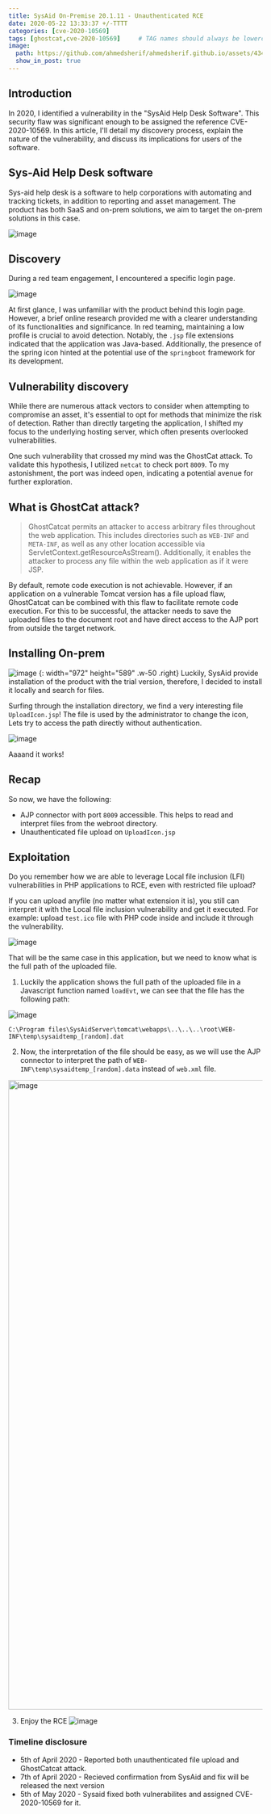 ```yaml
---
title: SysAid On-Premise 20.1.11 - Unauthenticated RCE
date: 2020-05-22 13:33:37 +/-TTTT
categories: [cve-2020-10569]
tags: [ghostcat,cve-2020-10569]     # TAG names should always be lowercase
image:
  path: https://github.com/ahmedsherif/ahmedsherif.github.io/assets/4347574/e6e6a5bb-c868-4dd6-8459-21dee884ad2f
  show_in_post: true
---
```


## Introduction

In 2020, I identified a vulnerability in the "SysAid Help Desk Software". This security flaw was significant enough to be assigned the reference CVE-2020-10569. In this article, I'll detail my discovery process, explain the nature of the vulnerability, and discuss its implications for users of the software.

## Sys-Aid Help Desk software

Sys-aid help desk is a software to help corporations with automating and tracking tickets, in addition to reporting and asset management. The product has both SaaS and on-prem solutions, we aim to target the on-prem solutions in this case. 

![image](https://github.com/ahmedsherif/ahmedsherif.github.io/assets/4347574/f676188a-3b1d-4d96-ae0e-f434de96234d)



## Discovery

During a red team engagement, I encountered a specific login page.

![image](https://github.com/ahmedsherif/ahmedsherif.github.io/assets/4347574/87d1e759-a5f6-4525-8f0d-8d471771de91)


At first glance, I was unfamiliar with the product behind this login page. However, a brief online research provided me with a clearer understanding of its functionalities and significance. In red teaming, maintaining a low profile is crucial to avoid detection. Notably, the `.jsp` file extensions indicated that the application was Java-based. Additionally, the presence of the spring icon hinted at the potential use of the `springboot` framework for its development.

## Vulnerability discovery

While there are numerous attack vectors to consider when attempting to compromise an asset, it's essential to opt for methods that minimize the risk of detection. Rather than directly targeting the application, I shifted my focus to the underlying hosting server, which often presents overlooked vulnerabilities.

One such vulnerability that crossed my mind was the GhostCat attack. To validate this hypothesis, I utilized `netcat` to check port `8009`. To my astonishment, the port was indeed open, indicating a potential avenue for further exploration.


## What is GhostCat attack?

> GhostCatcat permits an attacker to access arbitrary files throughout the web application. This includes directories such as `WEB-INF` and `META-INF`, as well as any other location accessible via ServletContext.getResourceAsStream(). Additionally, it enables the attacker to process any file within the web application as if it were JSP.

By default, remote code execution is not achievable. However, if an application on a vulnerable Tomcat version has a file upload flaw, GhostCatcat can be combined with this flaw to facilitate remote code execution. For this to be successful, the attacker needs to save the uploaded files to the document root and have direct access to the AJP port from outside the target network.


## Installing On-prem

![image](https://github.com/ahmedsherif/ahmedsherif.github.io/assets/4347574/c6b54c5a-4618-4ea9-b5e0-19913a192591)
{: width="972" height="589" .w-50 .right}
Luckily, SysAid provide installation of the product with the trial version, therefore, I decided to install it locally and search for files. 

Surfing through the installation directory, we find a very interesting file `UploadIcon.jsp`! The file is used by the administrator to change the icon, Lets try to access the path directly without authentication. 

![image](https://github.com/ahmedsherif/ahmedsherif.github.io/assets/4347574/863f35cf-339f-4d5a-b3fc-2c6822bddb99)
 

Aaaand it works! 

## Recap
So now, we have the following: 

- AJP connector with port `8009` accessible. This helps to read and interpret files from the webroot directory. 
- Unauthenticated file upload on `UploadIcon.jsp` 

## Exploitation

Do you remember how we are able to leverage Local file inclusion (LFI) vulnerabilities in PHP applications to RCE, even with restricted file upload? 

If you can upload anyfile (no matter what extension it is), you still can interpret it with the Local file inclusion vulnerability and get it executed. For example: upload `test.ico` file with PHP code inside and include it through the vulnerability. 

![image](https://github.com/ahmedsherif/ahmedsherif.github.io/assets/4347574/d815de89-aa57-4072-bdc5-5a752fa0055b)

That will be the same case in this application, but we need to know what is the full path of the uploaded file. 

1. Luckily the application shows the full path of the uploaded file in a Javascript function named      `loadEvt`, we can see that the file has the following path: 

![image](https://github.com/ahmedsherif/ahmedsherif.github.io/assets/4347574/0ffdb4d2-c860-4afa-9419-7793bdc1a0d0)


`C:\Program files\SysAidServer\tomcat\webapps\..\..\..\root\WEB-INF\temp\sysaidtemp_[random].dat`

2. Now, the interpretation of the file should be easy, as we will use the AJP connector to interpret the path of `WEB-INF\temp\sysaidtemp_[random].data` instead of `web.xml` file. 

<img width="1247" alt="image" src="https://github.com/ahmedsherif/ahmedsherif.github.io/assets/4347574/734af1e2-c8a7-42d2-a718-7cd5b4188cdb">




3. Enjoy the RCE 
![image](https://github.com/ahmedsherif/ahmedsherif.github.io/assets/4347574/8eaea6b1-3342-4895-a4ec-8f6ee77afe16)

 

### Timeline disclosure

- 5th of April 2020 - Reported both unauthenticated file upload and GhostCatcat attack. 
- 7th of April 2020 - Recieved confirmation from SysAid and fix will be released the next version
- 5th of May 2020 - Sysaid fixed both vulnerabilites and assigned CVE-2020-10569 for it. 
